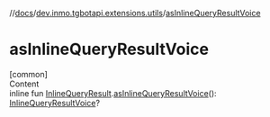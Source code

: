 //[docs](../../index.md)/[dev.inmo.tgbotapi.extensions.utils](index.md)/[asInlineQueryResultVoice](as-inline-query-result-voice.md)



# asInlineQueryResultVoice  
[common]  
Content  
inline fun [InlineQueryResult](../dev.inmo.tgbotapi.types.InlineQueries.InlineQueryResult.abstracts/-inline-query-result/index.md).[asInlineQueryResultVoice](as-inline-query-result-voice.md)(): [InlineQueryResultVoice](../dev.inmo.tgbotapi.types.InlineQueries.InlineQueryResult.abstracts.results.voice/-inline-query-result-voice/index.md)?  



